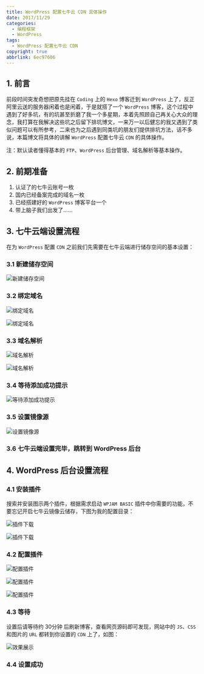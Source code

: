 ```yaml
---
title: WordPress 配置七牛云 CDN 具体操作
date: 2017/11/29
categories:
  - 编程框架
  - WordPress
tags:
  - WordPress 配置七牛云 CDN
copyright: true
abbrlink: 6ec97606
---
```


## 1. 前言

前段时间突发奇想把原先挂在 `Coding` 上的 `Hexo` 博客迁到 `WordPress` 上了，反正阿里云送的服务器闲着也是闲着，于是就搭了一个 `WordPress` 博客，这个过程中遇到了好多坑，有的坑甚至折磨了我一个多星期，本着先照顾自己再关心大众的理念，我打算在我解决这些坑之后留下排坑博文，一来万一以后健忘的我又遇到了类似问题可以有所参考，二来也为之后遇到同类坑的朋友们提供排坑方法，话不多说，本篇博文将具体的讲解 `WordPress` 配置七牛云 `CDN` 的具体操作。

注：默认读者懂得基本的 `FTP`、`WordPress` 后台管理、域名解析等基本操作。

## 2. 前期准备

1. 认证了的七牛云账号一枚
2. 国内已经备案完成的域名一枚
3. 已经搭建好的 `WordPress` 博客平台一个
4. 带上脑子我们出发了……

## 3. 七牛云端设置流程

在为 `WordPress` 配置 `CDN` 之前我们先需要在七牛云端进行储存空间的基本设置：

### 3.1 新建储存空间

![新建储存空间][1]

### 3.2 绑定域名

![绑定域名][2]

![绑定域名][3]

### 3.3 域名解析

![域名解析][4]

![域名解析][5]

### 3.4 等待添加成功提示

![等待添加成功提示][6]

### 3.5 设置镜像源

![设置镜像源][7]

### 3.6 七牛云端设置完毕，跳转到 WordPress 后台

## 4. WordPress 后台设置流程

### 4.1 安装插件

搜索并安装图示两个插件，根据需求启动 `WPJAM BASIC` 插件中你需要的功能，不要忘记开启七牛云镜像云储存，下图为我的配置目录：

![插件下载][8]

![插件下载][9]

### 4.2 配置插件

![配置插件][10]

![配置插件][11]

![配置插件][12]

### 4.3 等待

设置后请等待约 30分钟 后刷新博客，查看网页源码即可发现，网站中的 `JS`、`CSS` 和图片的 `URL` 都转到你设置的 `CDN` 上了，如图：

![效果展示][13]

### 4.4 设置成功

[1]: https://img.blanc.site/wiki/img/74.png
[2]: https://img.blanc.site/wiki/img/75.png
[3]: https://img.blanc.site/wiki/img/76.png
[4]: https://img.blanc.site/wiki/img/77.png
[5]: https://img.blanc.site/wiki/img/78.png
[6]: https://img.blanc.site/wiki/img/79.png
[7]: https://img.blanc.site/wiki/img/80.png
[8]: https://img.blanc.site/wiki/img/81.png
[9]: https://img.blanc.site/wiki/img/82.png
[10]: https://img.blanc.site/wiki/img/83.png
[11]: https://img.blanc.site/wiki/img/84.png
[12]: https://img.blanc.site/wiki/img/85.png
[13]: https://img.blanc.site/wiki/img/86.png